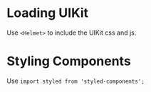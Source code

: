 
# Loading UIKit
Use `<Helmet>` to include the UIKit css and js.

# Styling Components
Use `import styled from 'styled-components';`
